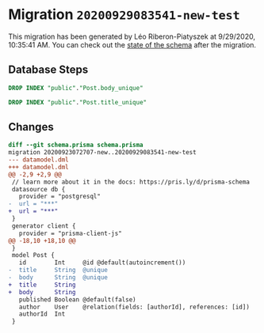 # Migration `20200929083541-new-test`

This migration has been generated by Léo Riberon-Piatyszek at 9/29/2020, 10:35:41 AM.
You can check out the [state of the schema](./schema.prisma) after the migration.

## Database Steps

```sql
DROP INDEX "public"."Post.body_unique"

DROP INDEX "public"."Post.title_unique"
```

## Changes

```diff
diff --git schema.prisma schema.prisma
migration 20200923072707-new..20200929083541-new-test
--- datamodel.dml
+++ datamodel.dml
@@ -2,9 +2,9 @@
 // learn more about it in the docs: https://pris.ly/d/prisma-schema
 datasource db {
   provider = "postgresql"
-  url = "***"
+  url = "***"
 }
 generator client {
   provider = "prisma-client-js"
@@ -18,10 +18,10 @@
 }
 model Post {
   id        Int     @id @default(autoincrement())
-  title     String  @unique
-  body      String  @unique
+  title     String
+  body      String
   published Boolean @default(false)
   author    User    @relation(fields: [authorId], references: [id])
   authorId  Int
 }
```


